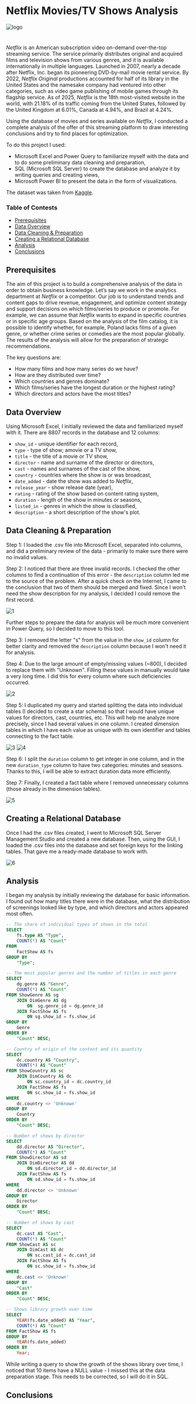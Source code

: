# Netflix Movies/TV Shows Analysis
![logo](https://github.com/user-attachments/assets/2852505e-3dd4-4cbb-9d83-5c64ecd562d4)
#
*Netflix* is an American subscription video on-demand over-the-top streaming service. The service primarily distributes original and acquired films and television shows from various genres, and it is available internationally in multiple languages. Launched in 2007, nearly a decade after Netflix, Inc. began its pioneering DVD-by-mail movie rental service. By 2022, *Netflix Original* productions accounted for half of its library in the United States and the namesake company had ventured into other categories, such as video game publishing of mobile games through its flagship service. As of 2025, *Netflix* is the 18th most-visited website in the world, with 21.18% of its traffic coming from the United States, followed by the United Kingdom at 6.01%, Canada at 4.94%, and Brazil at 4.24%.

Using the database of movies and series available on *Netflix*, I conducted a complete analysis of the offer of this streaming platform to draw interesting conclusions and try to find places for optimization.

To do this project I used:
- Microsoft Excel and Power Query to familiarize myself with the data and to do some preliminary data cleaning and preparation,
- SQL (Microsoft SQL Server) to create the database and analyze it by writing queries and creating views,
- Microsoft Power BI to present the data in the form of visualizations.

The dataset was taken from [Kaggle](https://www.kaggle.com/datasets/shivamb/netflix-shows).
### Table of Contests
- [Prerequisites](https://github.com/krystian-staszewski/netflix-shows-analysis#prerequisites)
- [Data Overview](https://github.com/krystian-staszewski/netflix-shows-analysis#data-overview)
- [Data Cleaning & Preparation](https://github.com/krystian-staszewski/netflix-shows-analysis#data-cleaning--preparation)
- [Creating a Relational Database](https://github.com/krystian-staszewski/netflix-shows-analysis#creating-a-relational-database)
- [Analysis](https://github.com/krystian-staszewski/netflix-shows-analysis#analysis)
- [Conclusions](https://github.com/krystian-staszewski/netflix-shows-analysis#conclusions)
## Prerequisites
The aim of this project is to build a comprehensive analysis of the data in order to obtain business knowledge. Let’s say we work in the analytics department at *Netflix* or a competitor. Our job is to understand trends and content gaps to drive revenue, engagement, and optimize content strategy and support decisions on which films/series to produce or promote. For example, we can assume that *Netflix* wants to expand in specific countries or in specific age groups. Based on the analysis of the film catalog, it is possible to identify whether, for example, Poland lacks films of a given genre, or whether crime series or comedies are the most popular globally. The results of the analysis will allow for the preparation of strategic recommendations.

The key questions are:
- How many films and how many series do we have?
- How are they distributed over time?
- Which countries and genres dominate?
- Which films/series have the longest duration or the highest rating?
- Which directors and actors have the most titles?
## Data Overview
Using Microsoft Excel, I initially reviewed the data and familiarized myself with it. There are 8807 records in the database and 12 columns:
- `show_id` - unique identifier for each record,
- `type` - type of show; amovie or a TV show,
- `title` - the title of a movie or TV show,
- `director` - name and surname of the director or directors,
- `cast` - names and surnames of the cast of the show,
- `country` - countries where the show is or was broadcast,
- `date_added` - date the show was added to *Netflix*,
- `release_year` - show release date (year),
- `rating` - rating of the show based on content rating system,
- `duration` - length of the show in minutes or seasons,
- `listed_in` - genres in which the show is classified,
- `description` - a short description of the show's plot.
## Data Cleaning & Preparation
Step 1: I loaded the .csv file into Microsoft Excel, separated into columns, and did a preliminary review of the data - primarily to make sure there were no invalid values.

Step 2: I noticed that there are three invalid records. I checked the other columns to find a continuation of this error - the `description` column led me to the source of the problem. After a quick check on the Internet, I came to the conclusion that two of them should be merged and fixed. Since I won't need the show description for my analysis, I decided I could remove the first record.

![1](https://github.com/user-attachments/assets/02f3be04-9f7c-430b-a318-38cb53747b90)

Further steps to prepare the data for analysis will be much more convenient in Power Query, so I decided to move to this tool.

Step 3: I removed the letter "s" from the value in the `show_id` column for better clarity and removed the `description` column because I won't need it for analysis.

Step 4: Due to the large amount of empty/missing values ​​(~800), I decided to replace them with "Unknown". Filling these values ​​in manually would take a very long time. I did this for every column where such deficiencies occurred.

![2](https://github.com/user-attachments/assets/b08b20c5-3f7a-4590-aad3-bb4eebd2e72a)

Step 5: I duplicated my query and started splitting the data into individual tables (I decided to create a star schema) so that I would have unique values ​​for directors, cast, countries, etc. This will help me analyze more precisely, since I had several values ​​in one column. I created dimension tables in which I have each value as unique with its own identifier and tables connecting to the fact table.

![3](https://github.com/user-attachments/assets/25ae4899-f9eb-4f7a-9b64-d6aee9e544a0)
![4](https://github.com/user-attachments/assets/e8635806-9015-48f8-b229-a07b4dd8a77b)

Step 6: I split the `duration` column to get integer in one column, and in the new `duration_type` column to have two categories: minutes and seasons. Thanks to this, I will be able to extract duration data more efficiently.

Step 7: Finally, I created a fact table where I removed unnecessary columns (those already in the dimension tables).

![5](https://github.com/user-attachments/assets/22f33049-4c85-4a3c-82f0-34be4da2b866)
## Creating a Relational Database
Once I had the .csv files created, I went to Microsoft SQL Server Management Studio and created a new database. Then, using the GUI, I loaded the .csv files into the database and set foreign keys for the linking tables. That gave me a ready-made database to work with.

![6](https://github.com/user-attachments/assets/e8f40dee-4ee2-4d70-acf8-f797fe5bfc22)
## Analysis
I began my analysis by initially reviewing the database for basic information. I found out how many titles there were in the database, what the distribution of screenings looked like by type, and which directors and actors appeared most often.

```sql
-- The share of individual types of shows in the total
SELECT
	fs.type AS "Type",
	COUNT(*) AS "Count"
FROM
	FactShow AS fs
GROUP BY
	"Type";

-- The most popular genres and the number of titles in each genre
SELECT
	dg.genre AS "Genre",
	COUNT(*) AS "Count"
FROM ShowGenre AS sg
	JOIN DimGenre AS dg
		ON	sg.genre_id = dg.genre_id
	JOIN FactShow AS fs
		ON sg.show_id = fs.show_id
GROUP BY
	Genre
ORDER BY
	"Count" DESC;

-- Country of origin of the content and its quantity
SELECT
	dc.country AS "Country",
	COUNT(*) AS "Count"
FROM ShowCountry AS sc
	JOIN DimCountry AS dc
		ON sc.country_id = dc.country_id
	JOIN FactShow AS fs
		ON sc.show_id = fs.show_id
WHERE
	dc.country <> 'Unknown'
GROUP BY
	Country
ORDER BY
	"Count" DESC;

-- Number of shows by director
SELECT
	dd.director AS "Director",
	COUNT(*) AS "Count"
FROM ShowDirector AS sd
	JOIN DimDirector AS dd
		ON sd.director_id = dd.director_id
	JOIN FactShow AS fs
		ON sd.show_id = fs.show_id
WHERE
	dd.director <> 'Unknown'
GROUP BY
	Director
ORDER BY
	"Count" DESC;

-- Number of shows by cast
SELECT
	dc.cast AS "Cast",
	COUNT(*) AS "Count"
FROM ShowCast AS sc
	JOIN DimCast AS dc
		ON sc.cast_id = dc.cast_id
	JOIN FactShow AS fs
		ON sc.show_id = fs.show_id
WHERE
	dc.cast <> 'Unknown'
GROUP BY
	"Cast"
ORDER BY
	"Count" DESC;

-- Shows library growth over time
SELECT
	YEAR(fs.date_added) AS "Year",
	COUNT(*) AS "Count"
FROM FactShow AS fs
GROUP BY
	YEAR(fs.date_added)
ORDER BY
	Year;
```

While writing a query to show the growth of the shows library over time, I noticed that 10 items have a NULL value - I missed this at the data preparation stage. This needs to be corrected, so I will do it in SQL.
## Conclusions
